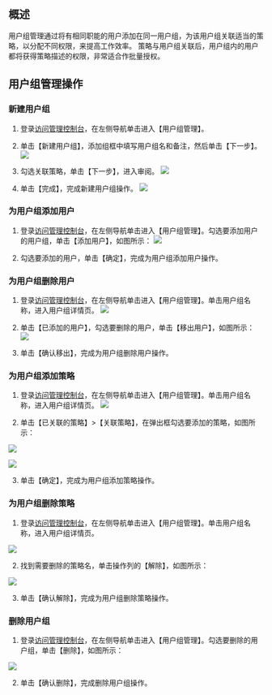## 概述
用户组管理通过将有相同职能的用户添加在同一用户组，为该用户组关联适当的策略，以分配不同权限，来提高工作效率。
策略与用户组关联后，用户组内的用户都将获得策略描述的权限，非常适合作批量授权。

## 用户组管理操作
### 新建用户组

1. 登录[访问管理控制台](https://console.cloud.tencent.com/cam/overview )，在左侧导航单击进入【用户组管理】。
2. 单击【新建用户组】，添加组框中填写用户组名和备注，然后单击【下一步】。
![](https://main.qcloudimg.com/raw/d91cf6b2efad6b934093f2eb3c745597.png)

3. 勾选关联策略，单击【下一步】，进入审阅。
![](https://main.qcloudimg.com/raw/66b6f9d493f088966395eb20ecca7a09.png)
4. 单击【完成】，完成新建用户组操作。
![](https://main.qcloudimg.com/raw/6a784896a69104999c51220db45c35a0.png)

### 为用户组添加用户

1. 登录[访问管理控制台](https://console.cloud.tencent.com/cam/overview )，在左侧导航单击进入【用户组管理】。勾选要添加用户的用户组，单击【添加用户】，如图所示：
![](https://main.qcloudimg.com/raw/6f087e604d6344304965202644fad2d1.png)

2. 勾选要添加的用户，单击【确定】，完成为用户组添加用户操作。

### 为用户组删除用户

1. 登录[访问管理控制台](https://console.cloud.tencent.com/cam/overview )，在左侧导航单击进入【用户组管理】。单击用户组名称，进入用户组详情页。
![](https://main.qcloudimg.com/raw/728bcf76aba52161aa5628df979a17d4.png)

2. 单击【已添加的用户】，勾选要删除的用户，单击【移出用户】，如图所示：
![](https://main.qcloudimg.com/raw/bdc58c0129ac99d6034fa56f10d82626.png)

3. 单击【确认移出】，完成为用户组删除用户操作。

### 为用户组添加策略

1. 登录[访问管理控制台](https://console.cloud.tencent.com/cam/overview )，在左侧导航单击进入【用户组管理】。单击用户组名称，进入用户组详情页。
![](https://main.qcloudimg.com/raw/dc53c15785e5035bb55eb0b3b0bd434c.png)

2. 单击【已关联的策略】>【关联策略】，在弹出框勾选要添加的策略，如图所示：

 ![](https://main.qcloudimg.com/raw/5997fe9947c5ca1b0132a6088ae221f7.png)

 ![](https://main.qcloudimg.com/raw/c2bb28cc2deafd6799db23b9fb120c03.png)

3. 单击【确定】，完成为用户组添加策略操作。

### 为用户组删除策略

1. 登录[访问管理控制台](https://console.cloud.tencent.com/cam/overview )，在左侧导航单击进入【用户组管理】。单击用户组名称，进入用户组详情页。

 ![](https://main.qcloudimg.com/raw/dc53c15785e5035bb55eb0b3b0bd434c.png)

2. 找到需要删除的策略名，单击操作列的【解除】，如图所示：

 ![](https://main.qcloudimg.com/raw/435b5f845c554a79ff054335d7dfddcb.png)

3. 单击【确认解除】，完成为用户组删除策略操作。

### 删除用户组

1. 登录[访问管理控制台](https://console.cloud.tencent.com/cam/overview )，在左侧导航单击进入【用户组管理】。勾选要删除的用户组，单击【删除】，如图所示：

 ![](https://main.qcloudimg.com/raw/06d9ca36dd60c99e88ce21fbcba1bb52.png)

2. 单击【确认删除】，完成删除用户组操作。
